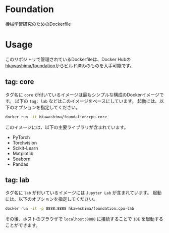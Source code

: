 # Foundation
機械学習研究のためのDockerfile

# Usage
このリポジトリで管理されているDockerfileは、Docker Hubの[hkawashima/foundation](https://hub.docker.com/r/hkawashima/foundation)からビルド済みのものを入手可能です。

## tag: core
タグ名に `core` が付いているイメージは最もシンプルな構成のDockerイメージです。
以下の `tag: lab` などはこのイメージをベースにしています。
起動には、以下のオプションを指定してください。

```sh
docker run -it hkawashima/foundation:cpu-core
```

このイメージには、以下の主要ライブラリが含まれています。

*   PyTorch
*   Torchvision
*   Scikit-Learn
*   Matplotlib
*   Seaborn
*   Pandas


## tag: lab
タグ名に `lab` が付いているイメージには `Jupyter Lab` が含まれています。
起動には、以下のオプションを指定してください。

```sh
docker run -it -p 8888:8888 hkawashima/foundation:cpu-lab
```

その後、ホストのブラウザで `localhost:8888` に接続することで `IDE` を起動することができます。



